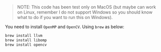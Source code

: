 > NOTE: This code has been test only on MacOS (but maybe can work on Linux, remember I do not support Windows so you should know what to do if you want to run this on Windows).

You need to install `OpenMP` and `OpenCV`. Using `brew` as below:
```cpp
brew install llvm
brew install libomp
brew install opencv
```